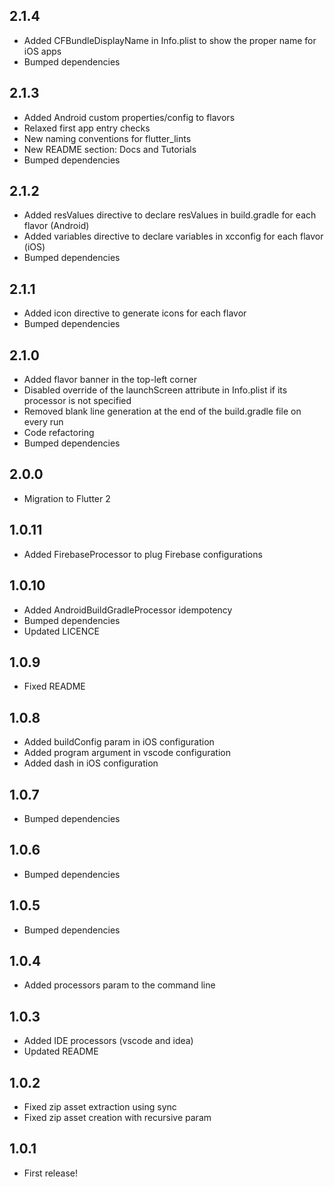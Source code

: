 ## 2.1.4
* Added CFBundleDisplayName in Info.plist to show the proper name for iOS apps
* Bumped dependencies

## 2.1.3
* Added Android custom properties/config to flavors
* Relaxed first app entry checks
* New naming conventions for flutter_lints
* New README section: Docs and Tutorials
* Bumped dependencies

## 2.1.2
* Added resValues directive to declare resValues in build.gradle for each flavor (Android)
* Added variables directive to declare variables in xcconfig for each flavor (iOS)
* Bumped dependencies

## 2.1.1
* Added icon directive to generate icons for each flavor
* Bumped dependencies

## 2.1.0
* Added flavor banner in the top-left corner
* Disabled override of the launchScreen attribute in Info.plist if its processor is not specified
* Removed blank line generation at the end of the build.gradle file on every run
* Code refactoring
* Bumped dependencies

## 2.0.0
* Migration to Flutter 2

## 1.0.11
* Added FirebaseProcessor to plug Firebase configurations

## 1.0.10
* Added AndroidBuildGradleProcessor idempotency
* Bumped dependencies
* Updated LICENCE

## 1.0.9
* Fixed README

## 1.0.8
* Added buildConfig param in iOS configuration
* Added program argument in vscode configuration
* Added dash in iOS configuration

## 1.0.7
* Bumped dependencies

## 1.0.6
* Bumped dependencies

## 1.0.5
* Bumped dependencies

## 1.0.4
* Added processors param to the command line

## 1.0.3
* Added IDE processors (vscode and idea)
* Updated README

## 1.0.2
* Fixed zip asset extraction using sync
* Fixed zip asset creation with recursive param

## 1.0.1

* First release!

